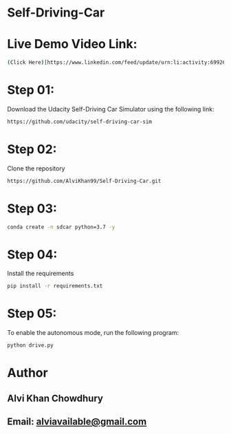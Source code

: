 # Self-Driving-Car

# Live Demo Video Link:

```bash
(Click Here)[https://www.linkedin.com/feed/update/urn:li:activity:6992670134557425664/]
```

# Step 01:
Download the Udacity Self-Driving Car Simulator using the following link:

```bash
https://github.com/udacity/self-driving-car-sim
```

# Step 02:
Clone the repository

```bash
https://github.com/AlviKhan99/Self-Driving-Car.git
```

# Step 03:
```bash
conda create -n sdcar python=3.7 -y
```

# Step 04:
Install the requirements

```bash
pip install -r requirements.txt
```

# Step 05:
To enable the autonomous mode, run the following program:

```bash
python drive.py
```

# Author

## Alvi Khan Chowdhury

## Email: alviavailable@gmail.com
